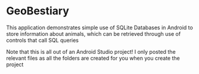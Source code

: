 ﻿# GeoBestiary

This application demonstrates simple use of SQLite Databases in Android to store information about animals, which can be retrieved through use of controls that call SQL queries

Note that this is all out of an Android Studio project! I only posted the relevant files as all the folders are created for you when you create the project
